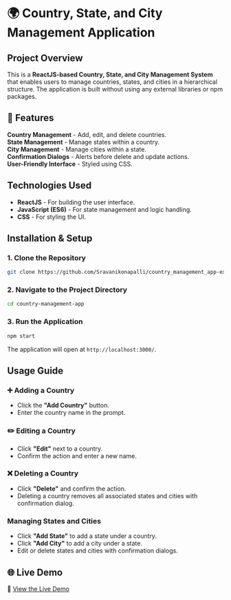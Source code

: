 # 🌍 Country, State, and City Management Application

## Project Overview
This is a **ReactJS-based Country, State, and City Management System** that enables users to manage countries, states, and cities in a hierarchical structure. The application is built without using any external libraries or npm packages.

## 🚀 Features
**Country Management** - Add, edit, and delete countries.  
**State Management** - Manage states within a country.  
**City Management** - Manage cities within a state.  
**Confirmation Dialogs** - Alerts before delete and update actions.  
**User-Friendly Interface** - Styled using CSS.  

## Technologies Used
- **ReactJS** - For building the user interface.
- **JavaScript (ES6)** - For state management and logic handling.
- **CSS** - For styling the UI.


## Installation & Setup
### 1️. Clone the Repository
```sh
git clone https://github.com/Sravanikonapalli/country_management_app-exonect-.git
```
### 2️. Navigate to the Project Directory
```sh
cd country-management-app
```
### 3️. Run the Application
```sh
npm start
```
The application will open at `http://localhost:3000/`.

## Usage Guide
### ➕ Adding a Country
- Click the **"Add Country"** button.
- Enter the country name in the prompt.

### ✏️ Editing a Country
- Click **"Edit"** next to a country.
- Confirm the action and enter a new name.

### ❌ Deleting a Country
- Click **"Delete"** and confirm the action.
- Deleting a country removes all associated states and cities with confirmation dialog.

###  Managing States and Cities
- Click **"Add State"** to add a state under a country.
- Click **"Add City"** to add a city under a state.
- Edit or delete states and cities with confirmation dialogs.

## 🌐 Live Demo
🔗 [View the Live Demo](https://country-management-app-exonect.vercel.app/)



